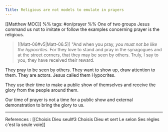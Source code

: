 ```yaml
---
Title: Religious are not models to emulate in prayers
---
```

[[Matthew MOC]] %% tags: #on/prayer %%
One of two groups Jesus command us not to imitate or follow the examples concerning prayer is the religious.

>[[Matt-06#v5|Matt-06.5]] "And when you pray, *you must not be like the hypocrites*. For they love to stand and pray in the synagogues and at the street corners, that they may be seen by others. Truly, I say to you, they have received their reward.

They pray to be seen by others. They want to show up, draw attention to them. They are actors. Jesus called them Hypocrites.

They use their time to make a public show of themselves and receive the glory from the people around them.

Our time of prayer is not a time for a public show and external demonstration to  bring the glory to us.


---
References :
[[Choisis Dieu seul#3 Choisis Dieu et sert Le selon Ses règles c'est la seule voie]]
